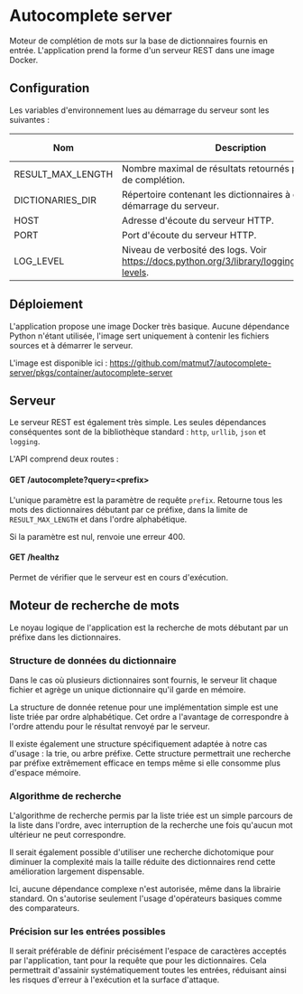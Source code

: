 # Autocomplete server

Moteur de complétion de mots sur la base de dictionnaires fournis en entrée. L'application prend la forme d'un serveur REST dans une image Docker.

## Configuration

Les variables d'environnement lues au démarrage du serveur sont les suivantes :

| Nom               | Description                                                                                         | Valeur par défaut |
| ----------------- | --------------------------------------------------------------------------------------------------- | ----------------- |
| RESULT_MAX_LENGTH | Nombre maximal de résultats retournés par le système de complétion.                                 | 20                |
| DICTIONARIES_DIR  | Répertoire contenant les dictionnaires à charger au démarrage du serveur.                           | /app/dictionaries |
| HOST              | Adresse d'écoute du serveur HTTP.                                                                   | 0.0.0.0           |
| PORT              | Port d'écoute du serveur HTTP.                                                                      | 8080              |
| LOG_LEVEL         | Niveau de verbosité des logs. Voir <https://docs.python.org/3/library/logging.html#logging-levels>. | INFO              |

## Déploiement

L'application propose une image Docker très basique. Aucune dépendance Python n'étant utilisée, l'image sert uniquement à contenir les fichiers sources et à démarrer le serveur.

L'image est disponible ici :
<https://github.com/matmut7/autocomplete-server/pkgs/container/autocomplete-server>

## Serveur

Le serveur REST est également très simple. Les seules dépendances conséquentes sont de la bibliothèque standard : `http`, `urllib`, `json` et `logging`.

L'API comprend deux routes :

#### GET /autocomplete?query=\<prefix\>

L'unique paramètre est la paramètre de requête `prefix`. Retourne tous les mots des dictionnaires débutant par ce préfixe, dans la limite de `RESULT_MAX_LENGTH` et dans l'ordre alphabétique.

Si la paramètre est nul, renvoie une erreur 400.

#### GET /healthz

Permet de vérifier que le serveur est en cours d'exécution.

## Moteur de recherche de mots

Le noyau logique de l'application est la recherche de mots débutant par un préfixe dans les dictionnaires.

### Structure de données du dictionnaire

Dans le cas où plusieurs dictionnaires sont fournis, le serveur lit chaque fichier et agrège un unique dictionnaire qu'il garde en mémoire.

La structure de donnée retenue pour une implémentation simple est une liste triée par ordre alphabétique. Cet ordre a l'avantage de correspondre à l'ordre attendu pour le résultat renvoyé par le serveur.

Il existe également une structure spécifiquement adaptée à notre cas d'usage : la trie, ou arbre préfixe. Cette structure permettrait une recherche par préfixe extrêmement efficace en temps même si elle consomme plus d'espace mémoire.

### Algorithme de recherche

L'algorithme de recherche permis par la liste triée est un simple parcours de la liste dans l'ordre, avec interruption de la recherche une fois qu'aucun mot ultérieur ne peut correspondre.

Il serait également possible d'utiliser une recherche dichotomique pour diminuer la complexité mais la taille réduite des dictionnaires rend cette amélioration largement dispensable.

Ici, aucune dépendance complexe n'est autorisée, même dans la librairie standard. On s'autorise seulement l'usage d'opérateurs basiques comme des comparateurs.

### Précision sur les entrées possibles

Il serait préférable de définir précisément l'espace de caractères acceptés par l'application, tant pour la requête que pour les dictionnaires. Cela permettrait d'assainir systématiquement toutes les entrées, réduisant ainsi les risques d'erreur à l'exécution et la surface d'attaque.
